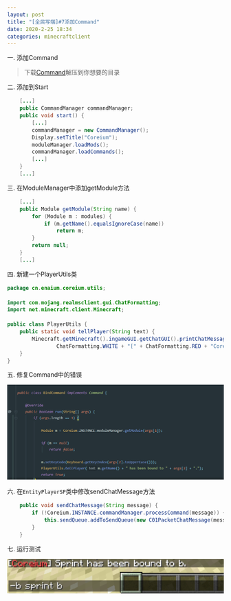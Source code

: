 ```yaml
---
layout: post
title: "[全民写端]#7添加Command"
date: 2020-2-25 18:34
categories: minecraftclient
---
```

一. 添加Command
> 下载[Command](/assets/minecraftclient/command.zip)解压到你想要的目录


二. 添加到Start

```java
    [...]
    public CommandManager commandManager;
    public void start() {
        [...]
        commandManager = new CommandManager();
        Display.setTitle("Coreium");
        moduleManager.loadMods();
        commandManager.loadCommands();
        [...]
    }
    [...]
```

三. 在ModuleManager中添加getModule方法
```java
    [...]
    public Module getModule(String name) {
        for (Module m : modules) {
            if (m.getName().equalsIgnoreCase(name))
                return m;
        }
        return null;
    }
    [...]
```

四. 新建一个PlayerUtils类
```java
package cn.enaium.coreium.utils;

import com.mojang.realmsclient.gui.ChatFormatting;
import net.minecraft.client.Minecraft;

public class PlayerUtils {
    public static void tellPlayer(String text) {
        Minecraft.getMinecraft().ingameGUI.getChatGUI().printChatMessage(new ChatComponentText(
                ChatFormatting.WHITE + "[" + ChatFormatting.RED + "Coreium" + ChatFormatting.WHITE + "] " + text));
    }
}
```

五. 修复Command中的错误

![7-1](/assets/minecraftclient/7-1.png)

六. 在`EntityPlayerSP`类中修改sendChatMessage方法
```java
    public void sendChatMessage(String message) {
        if (!Coreium.INSTANCE.commandManager.processCommand(message)) {
            this.sendQueue.addToSendQueue(new C01PacketChatMessage(message));
        }
    }
```

七. 运行测试

![7-2](/assets/minecraftclient/7-2.png)